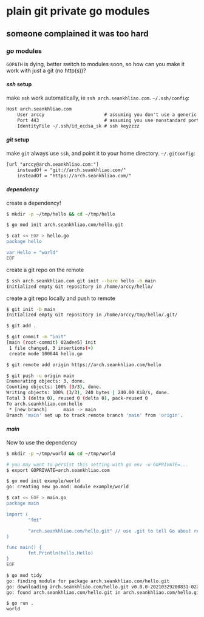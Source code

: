 # plain git private go modules

## someone complained it was too hard


### _go_ modules

`GOPATH` is dying, better switch to modules soon,
so how can you make it work with just a git (no http(s))?

#### _ssh_ setup

make `ssh` work automatically, ie `ssh arch.seankhliao.com`. `~/.ssh/config`:

```txt
Host arch.seankhliao.com
    User arccy                      # assuming you don't use a generic git user
    Port 443                        # assuming you use nonstandard port
    IdentityFile ~/.ssh/id_ecdsa_sk # ssh keyzzzz
```

#### _git_ setup

make `git` always use `ssh`, and point it to your home directory. `~/.gitconfig`:

```txt
[url "arccy@arch.seankhliao.com:"]
    insteadOf = "git://arch.seankhliao.com/"
    insteadOf = "https://arch.seankhliao.com/"
```

#### _dependency_

create a dependency!

```sh
$ mkdir -p ~/tmp/hello && cd ~/tmp/hello

$ go mod init arch.seankhliao.com/hello.git

$ cat << EOF > hello.go
package hello

var Hello = "world"
EOF
```

create a git repo on the remote

```sh
$ ssh arch.seankhliao.com git init --bare hello -b main
Initialized empty Git repository in /home/arccy/hello/
```

create a git repo locally and push to remote

```sh
$ git init -b main
Initialized empty Git repository in /home/arccy/tmp/hello/.git/

$ git add .

$ git commit -m "init"
[main (root-commit) 02adee5] init
 1 file changed, 3 insertions(+)
 create mode 100644 hello.go

$ git remote add origin https://arch.seankhliao.com/hello

$ git push -u origin main
Enumerating objects: 3, done.
Counting objects: 100% (3/3), done.
Writing objects: 100% (3/3), 240 bytes | 240.00 KiB/s, done.
Total 3 (delta 0), reused 0 (delta 0), pack-reused 0
To arch.seankhliao.com:hello
 * [new branch]      main -> main
Branch 'main' set up to track remote branch 'main' from 'origin'.
```

#### _main_

Now to use the dependency

```sh
$ mkdir -p ~/tmp/world && cd ~/tmp/world

# you may want to persist this setting with go env -w GOPRIVATE=...
$ export GOPRIVATE=arch.seankhliao.com

$ go mod init example/world
go: creating new go.mod: module example/world

$ cat << EOF > main.go
package main

import (
        "fmt"

        "arch.seankhliao.com/hello.git" // use .git to tell Go about repo root
)

func main() {
        fmt.Println(hello.Hello)
}
EOF

$ go mod tidy
go: finding module for package arch.seankhliao.com/hello.git
go: downloading arch.seankhliao.com/hello.git v0.0.0-20210329200831-02adee55f661
go: found arch.seankhliao.com/hello.git in arch.seankhliao.com/hello.git v0.0.0-20210329200831-02adee55f661

$ go run .
world
```
